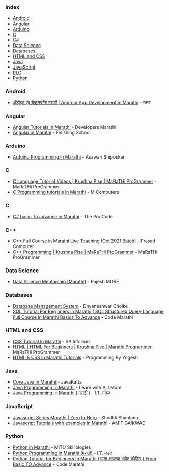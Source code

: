 ### Index

* [Android](#android)
* [Angular](#angular)
* [Arduino](#arduino)
* [C](#c)
* [C#](#csharp)
* [Data Science](#datascience)
* [Databases](#databases)
* [HTML and CSS](#html-and-css)
* [Java](#java)
* [JavaScript](#javascript)
* [PLC](#plc)
* [Python](#python)


### Android

* [अँड्रॉइड ऍप डेव्हलपमेंट मराठी \| Android App Development in Marathi](https://youtube.com/playlist?list=PLy1NOWTMDFjDLCgmxRNLDJtlutJOYl2d7) - उत्तर


### Angular

* [Angular Tutorials in Marathi](https://youtube.com/playlist?list=PLMs908ICeVMEBw4CevNdPvvIJDaQV1ISN) - Developers Marathi
* [Angular in Marathi](https://youtube.com/playlist?list=PLpDAynbYcV3sruD9MNfmZtimPCKHicA2V) - Finishing School


### Arduino

* [Arduino Programming in Marathi](https://youtube.com/playlist?list=PL8yOrZ6_TOt5Y-ZG34wLePPZsDaZpatqD) - Asawari Shiposkar


### <a id="c"></a>C

* [C Language Tutorial Videos \| Krushna Pise \| MaRaTHi ProGrammer](https://youtube.com/playlist?list=PLWSZr_wlNWax9fqyNyt6Q3ADBgwLE2HvU) - MaRaTHi ProGrammer
* [C Programming tutorials in Marathi](https://youtube.com/playlist?list=PLCx-k6Qe-qShOnyqpTckJd9qWflu0Ah5I) - M Computers


### <a id="csharp"></a>C

* [C# basic To advance in Marathi](https://youtube.com/playlist?list=PLQX297IOnCYoDo0l80fQHQrCxF0PAx8zs) - The Pro Code


### <a id="cpp"></a>C++

* [C++ Full Course in Marathi Live Teaching (Oct 2021 Batch)](https://youtube.com/playlist?list=PLddGZGOJ3oy61NpGiR83kYQDK8nIeTcRX) - Prasad Computer
* [C++ Programming \| Krushna Pise \| MaRaTHi ProGrammer](https://youtube.com/playlist?list=PLWSZr_wlNWazn-waH7XkwE2VfT13f5oAG) - MaRaTHi ProGrammer


### Data Science

* [Data Science Mentorship (Marathi)](https://youtube.com/playlist?list=PL9WbN_hBLtt9pYOryPps3J1M2ngFb5C14) - Rajesh MORE


### Databases

* [Database Management System](https://youtube.com/playlist?list=PLNUHhIfQzCNcVcVbMDI8jmjxbZ9u3QSUY) - Dnyaneshwar Cholke
* [SQL Tutorial For Beginners in Marathi \| SQL Structured Query Language Full Course in Marathi Basics To Advance](https://youtube.com/playlist?list=PLFwH5aoadVcnimSkNWYKUjsvOTXvVnfVw) - Code Marathi


### HTML and CSS  

* [CSS Tutorial In Marathi](https://youtube.com/playlist?list=PLWkJQ8CSXYd4wee103RY961OdWXwnHsBo) - SA Infolines
* [HTML \| HTML For Beginners \| Krushna Pise \| Marathi Programmer](https://youtube.com/playlist?list=PLWSZr_wlNWaw8_iFhKvrPKp1Uh2S1dXHk) - MaRaTHi ProGrammer
* [HTML & CSS In Marathi Tutorials](https://youtube.com/playlist?list=PLU1bHMETQ0vzRyMVH2Wp6sA8bMUuVl5S2) - Programming By Yogesh


### Java

* [Core Java in Marathi](https://youtube.com/playlist?list=PLcb3cGQ8kyd_n-B6NWekCItJ-2SrRqm8-) - JavaKatta
* [Java Programming In Marathi](https://youtube.com/playlist?list=PLFNYRs6J377j9k2lXXewIxx2IfRKg4w1t) - Learn with Ajit More
* [Java Programming in Marathi ( मराठी )](https://youtube.com/playlist?list=PLI1D7QZwksP7_vZ-UxoSq0iA0k6uxrXuz) - I.T. मंडळ


### JavaScript

* [Javascript Series Marathi \| Zero to Hero](https://youtube.com/playlist?list=PLpHGE1RJRnR2dONhkep0994hYIAXj2trt) - Shodkk Shantanu
* [Javascript Tutorials with examples in Marathi](https://youtube.com/playlist?list=PL_9bg9gibAYofFlo--HF_j1NWKBoK58YL) - AMIT GAIKWAD


### Python

* [Python in Marathi](https://youtube.com/playlist?list=PL9D-kb1y7d4cL3xI0Wk1krRjjiPE4IPUd) - MITU Skillologies
* [Python Programming in Marathi (मराठी)](https://youtube.com/playlist?list=PLI1D7QZwksP64N_zkmXxr9DAzLy9mJClY) - I.T. मंडळ
* [Python Tutorial for Beginners In Marathi {आता आपल्या भाषेत कोडिंग } From Basic TO Advance](https://youtube.com/playlist?list=PLFwH5aoadVcnfGG9WtTd-4qYO9gzk773P) - Code Marathi
